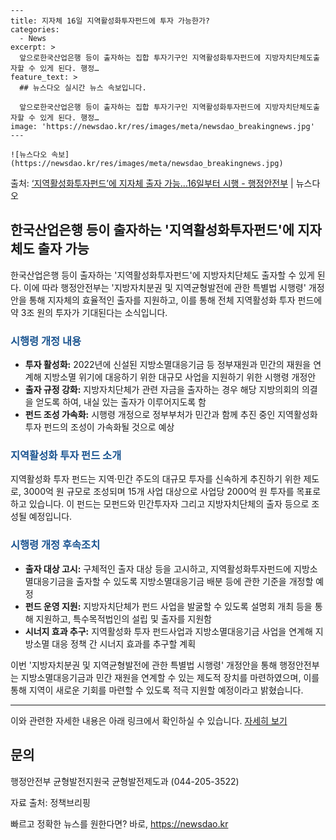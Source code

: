    ---
    title: 지자체 16일 지역활성화투자펀드에 투자 가능한가?
    categories:
      - News
    excerpt: >
      앞으로한국산업은행 등이 출자하는 집합 투자기구인 지역활성화투자펀드에 지방자치단체도출자할 수 있게 된다. 행정…
    feature_text: >
      ## 뉴스다오 실시간 뉴스 속보입니다.
    
      앞으로한국산업은행 등이 출자하는 집합 투자기구인 지역활성화투자펀드에 지방자치단체도출자할 수 있게 된다. 행정…
    image: 'https://newsdao.kr/res/images/meta/newsdao_breakingnews.jpg'
    ---
    
    ![뉴스다오 속보](https://newsdao.kr/res/images/meta/newsdao_breakingnews.jpg)

<p>출처: <a href="https://newsdao.kr/2957" rel="dofollow">‘지역활성화투자펀드’에 지자체 출자 가능…16일부터 시행 - 행정안전부</a> | 뉴스다오</p>

<h2 data-ke-size="size26">한국산업은행 등이 출자하는 '지역활성화투자펀드'에 지자체도 출자 가능</h2>
<p data-ke-size="size16">한국산업은행 등이 출자하는 '지역활성화투자펀드'에 지방자치단체도 출자할 수 있게 된다. 이에 따라 행정안전부는 '지방자치분권 및 지역균형발전에 관한 특별법 시행령' 개정안을 통해 지자체의 효율적인 출자를 지원하고, 이를 통해 전체 지역활성화 투자 펀드에 약 3조 원의 투자가 기대된다는 소식입니다.</p>

<h3><b><span style="color: #1a5490;">시행령 개정 내용</span></b></h3>
<ul>
  <li><b>투자 활성화:</b> 2022년에 신설된 지방소멸대응기금 등 정부재원과 민간의 재원을 연계해 지방소멸 위기에 대응하기 위한 대규모 사업을 지원하기 위한 시행령 개정안</li>
  <li><b>출자 규정 강화:</b> 지방자치단체가 관련 자금을 출자하는 경우 해당 지방의회의 의결을 얻도록 하여, 내실 있는 출자가 이루어지도록 함</li>
  <li><b>펀드 조성 가속화:</b> 시행령 개정으로 정부부처가 민간과 함께 추진 중인 지역활성화 투자 펀드의 조성이 가속화될 것으로 예상</li>
</ul>

<h3><b><span style="color: #1a5490;">지역활성화 투자 펀드 소개</span></b></h3>
<p data-ke-size="size16">지역활성화 투자 펀드는 지역·민간 주도의 대규모 투자를 신속하게 추진하기 위한 제도로, 3000억 원 규모로 조성되며 15개 사업 대상으로 사업당 2000억 원 투자를 목표로 하고 있습니다. 이 펀드는 모펀드와 민간투자자 그리고 지방자치단체의 출자 등으로 조성될 예정입니다.</p>

<h3><b><span style="color: #1a5490;">시행령 개정 후속조치</span></b></h3>
<ul>
  <li><b>출자 대상 고시:</b> 구체적인 출자 대상 등을 고시하고, 지역활성화투자펀드에 지방소멸대응기금을 출자할 수 있도록 지방소멸대응기금 배분 등에 관한 기준을 개정할 예정</li>
  <li><b>펀드 운영 지원:</b> 지방자치단체가 펀드 사업을 발굴할 수 있도록 설명회 개최 등을 통해 지원하고, 특수목적법인의 설립 및 출자를 지원함</li>
  <li><b>시너지 효과 추구:</b> 지역활성화 투자 펀드사업과 지방소멸대응기금 사업을 연계해 지방소멸 대응 정책 간 시너지 효과를 추구할 계획</li>
</ul>

<p data-ke-size="size16">이번 '지방자치분권 및 지역균형발전에 관한 특별법 시행령' 개정안을 통해 행정안전부는 지방소멸대응기금과 민간 재원을 연계할 수 있는 제도적 장치를 마련하였으며, 이를 통해 지역이 새로운 기회를 마련할 수 있도록 적극 지원할 예정이라고 밝혔습니다.</p>

<hr>

<p data-ke-size="size16">이와 관련한 자세한 내용은 아래 링크에서 확인하실 수 있습니다. <a href="https://newsdao.kr/2957">자세히 보기</a></p>

<h2 data-ke-size="size26">문의</h2>
<p data-ke-size="size16">행정안전부 균형발전지원국 균형발전제도과 (044-205-3522)</p>
<p data-ke-size="size16">자료 출처: 정책브리핑 </p> 

빠르고 정확한 뉴스를 원한다면? 바로, <a href="https://newsdao.kr" rel="dofollow">https://newsdao.kr</a>


    
